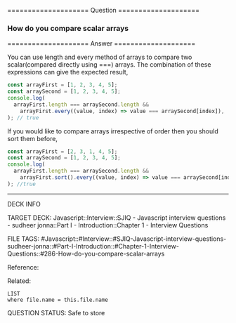 ==================== Question ====================  

### How do you compare scalar arrays  

==================== Answer ====================  

You can use length and every method of arrays to compare two scalar(compared
directly using ===) arrays. The combination of these expressions can give the
expected result,

```javascript
const arrayFirst = [1, 2, 3, 4, 5];
const arraySecond = [1, 2, 3, 4, 5];
console.log(
  arrayFirst.length === arraySecond.length &&
    arrayFirst.every((value, index) => value === arraySecond[index]),
); // true
```

If you would like to compare arrays irrespective of order then you should sort
them before,

```javascript
const arrayFirst = [2, 3, 1, 4, 5];
const arraySecond = [1, 2, 3, 4, 5];
console.log(
  arrayFirst.length === arraySecond.length &&
    arrayFirst.sort().every((value, index) => value === arraySecond[index]),
); //true
```

---

DECK INFO

TARGET DECK: Javascript::Interview::SJIQ - Javascript interview questions -
sudheer jonna::Part I - Introduction::Chapter 1 - Interview Questions

FILE TAGS:
#Javascript::#Interview::#SJIQ-Javascript-interview-questions-sudheer-jonna::#Part-I-Introduction::#Chapter-1-Interview-Questions::#286-How-do-you-compare-scalar-arrays

Reference:

Related:

```dataview
LIST
where file.name = this.file.name
```

QUESTION STATUS: Safe to store
